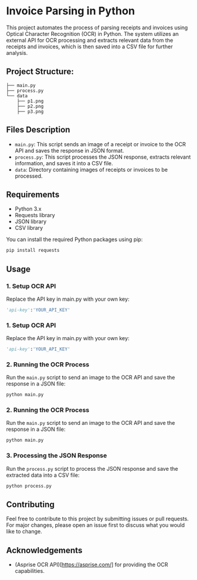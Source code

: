 # Invoice Parsing in Python
This project automates the process of parsing receipts and invoices using Optical Character Recognition (OCR) in Python. The system utilizes an external API for OCR processing and extracts relevant data from the receipts and invoices, which is then saved into a CSV file for further analysis.

## Project Structure:
```arduino
├── main.py
├── process.py
└── data
    ├── p1.png
    ├── p2.png
    ├── p3.png
```

## Files Description

- `main.py`: This script sends an image of a receipt or invoice to the OCR API and saves the response in JSON format.
- `process.py`: This script processes the JSON response, extracts relevant information, and saves it into a CSV file.
- `data`: Directory containing images of receipts or invoices to be processed.

## Requirements

- Python 3.x
- Requests library
- JSON library
- CSV library

You can install the required Python packages using pip:

```bash
pip install requests
```
## Usage
### 1. Setup OCR API
Replace the API key in main.py with your own key:
```python
'api-key':'YOUR_API_KEY'
```
### 1. Setup OCR API
Replace the API key in main.py with your own key:
```python
'api-key':'YOUR_API_KEY'
```
### 2. Running the OCR Process
Run the `main.py` script to send an image to the OCR API and save the response in a JSON file:
```python
python main.py
```
### 2. Running the OCR Process
Run the `main.py` script to send an image to the OCR API and save the response in a JSON file:
```python
python main.py
```
### 3. Processing the JSON Response
Run the `process.py` script to process the JSON response and save the extracted data into a CSV file:
```python
python process.py
```
## Contributing
Feel free to contribute to this project by submitting issues or pull requests. For major changes, please open an issue first to discuss what you would like to change.
## Acknowledgements
- (Asprise OCR API)[https://asprise.com/] for providing the OCR capabilities.
  
